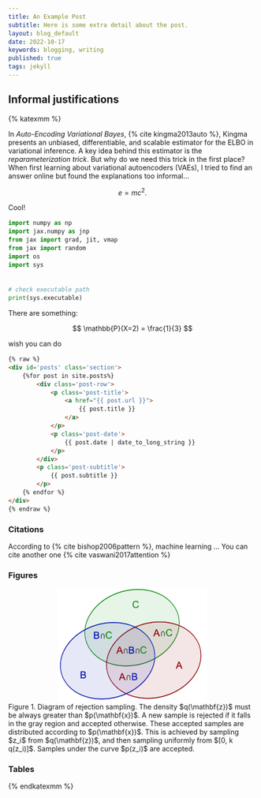 ```yaml
---
title: An Example Post
subtitle: Here is some extra detail about the post.
layout: blog_default
date: 2022-10-17
keywords: blogging, writing
published: true
tags: jekyll
---
```



## Informal justifications

{% katexmm %}

In _Auto-Encoding Variational Bayes_, {% cite kingma2013auto %}, Kingma presents an
unbiased, differentiable, and scalable estimator for the ELBO in variational inference.
A key idea behind this estimator is the _reparameterization trick_. But why do we need 
this trick in the first place? When first learning about variational autoencoders 
(VAEs), I tried to find an answer online but found the explanations too informal...


$$
e = mc^2. \tag{1}
$$


Cool!

```python
import numpy as np
import jax.numpy as jnp
from jax import grad, jit, vmap
from jax import random
import os
import sys


# check executable path
print(sys.executable)
```

There are something: 

$$
\mathbb{P}(X=2) = \frac{1}{3}
$$

wish you can do 

```html
{% raw %}
<div id='posts' class='section'>
    {%for post in site.posts%}
        <div class='post-row'>
            <p class='post-title'>
                <a href="{{ post.url }}">
                    {{ post.title }}
                </a>
            </p>
            <p class='post-date'>
                {{ post.date | date_to_long_string }}
            </p>
        </div>
        <p class='post-subtitle'>
            {{ post.subtitle }}
        </p>
    {% endfor %}
</div>
{% endraw %}
```

### Citations

According to {% cite bishop2006pattern %}, machine learning ... You can
cite another one {% cite vaswani2017attention %}


### Figures

<div class='figure'>
    <img src="/images/inclusion-exclusion.png"
         alt="A demo figure"
         style="width: 60%; display: block; margin: 0 auto;"/>
    <div class='caption'>
        <span class='caption-label'>Figure 1.</span> Diagram of rejection sampling. The 
        density $q(\mathbf{z})$ must be always greater than $p(\mathbf{x})$. A new sample 
        is rejected if it falls in the gray region and accepted otherwise. These accepted 
        samples are distributed according to $p(\mathbf{x})$. This is achieved by sampling 
        $z_i$ from $q(\mathbf{z})$, and then sampling uniformly from $[0, k q(z_i)]$. 
        Samples under the curve $p(z_i)$ are accepted.
    </div>
</div>


### Tables




{% endkatexmm %}